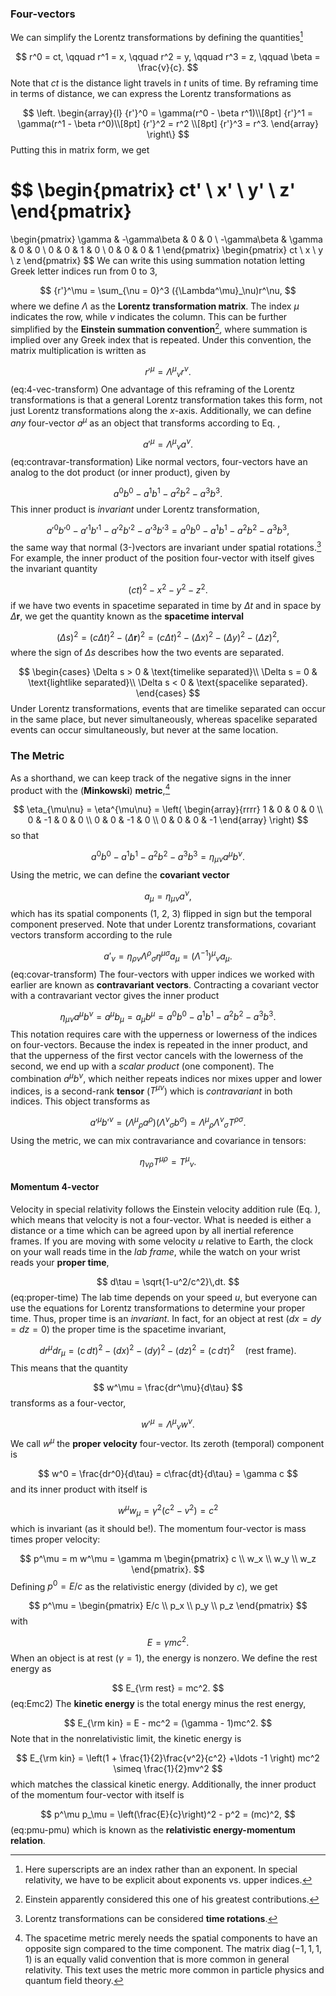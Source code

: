 ### Four-vectors
We can simplify the Lorentz transformations by defining the
quantities[^superscript]

$$
r^0 = ct, \qquad r^1 = x, \qquad r^2 = y, \qquad r^3 = z,
\qquad \beta = \frac{v}{c}.
$$
Note that $ct$ is the distance light travels in $t$ units of time. By reframing
time in terms of distance, we can express the Lorentz transformations as

$$
\left.
\begin{array}{l}
{r'}^0 = \gamma(r^0 - \beta r^1)\\[8pt]
{r'}^1 = \gamma(r^1 - \beta r^0)\\[8pt]
{r'}^2 = r^2 \\[8pt]
{r'}^3 = r^3.
\end{array}
\right\}
$$
Putting this in matrix form, we get

$$
\begin{pmatrix}
ct' \\ x' \\ y' \\ z'
\end{pmatrix}
=
\begin{pmatrix}
\gamma & -\gamma\beta & 0 & 0 \\
-\gamma\beta & \gamma & 0 & 0 \\
0 & 0 & 1 & 0 \\
0 & 0 & 0 & 1
\end{pmatrix}
\begin{pmatrix}
ct \\ x \\ y \\ z
\end{pmatrix}
$$
We can write this using summation notation letting Greek letter indices run
from 0 to 3,

$$
{r'}^\mu = \sum_{\nu = 0}^3 ({\Lambda^\mu}_\nu)r^\nu,
$$
where we define $\Lambda$ as the **Lorentz transformation matrix**. The index
$\mu$ indicates the row, while $\nu$ indicates the column. This can be further
simplified by the **Einstein summation convention**[^einstein-sum], where
summation is implied over any Greek index that is repeated. Under this
convention, the matrix multiplication is written as

$$
{r'}^\mu = {\Lambda^\mu}_\nu r^\nu.
$$ (eq:4-vec-transform)
One advantage of this reframing of the Lorentz transformations is that a
general Lorentz transformation takes this form, not just Lorentz
transformations along the $x$-axis. Additionally, we can define *any*
four-vector $a^\mu$ as an object that transforms according to
Eq. [](eq:4-vec-transform),

$$
{a'}^\mu = {\Lambda^\mu}_\nu a^\nu.
$$ (eq:contravar-transformation)
Like normal vectors, four-vectors have an analog to the dot product (or inner
product), given by

$$
a^0b^0 - a^1b^1 - a^2b^2 - a^3b^3.
$$
This inner product is *invariant* under Lorentz transformation,

$$
{a'}^0{b'}^0 - {a'}^1{b'}^1 - {a'}^2{b'}^2 - {a'}^3{b'}^3 =
a^0b^0 - a^1b^1 - a^2b^2 - a^3b^3,
$$
the same way that normal (3-)vectors are invariant under spatial
rotations.[^time-rotation] For example, the inner product of the position
four-vector with itself gives the invariant quantity

$$
(ct)^2 - x^2 - y^2 - z^2.
$$
if we have two events in spacetime separated in time by $\Delta t$ and in space
by $\Delta \mathbf{r}$, we get the quantity known as the **spacetime interval**

$$
(\Delta s)^2 = (c\Delta t)^2 - (\Delta \mathbf{r})^2 = (c\Delta t)^2 -
(\Delta x)^2 - (\Delta y)^2 - (\Delta z)^2,
$$
where the sign of $\Delta s$ describes how the two events are separated.

$$
\begin{cases}
\Delta s > 0 & \text{timelike separated}\\
\Delta s = 0 & \text{lightlike separated}\\
\Delta s < 0 & \text{spacelike separated}.
\end{cases}
$$
Under Lorentz transformations, events that are timelike separated can occur in
the same place, but never simultaneously, whereas spacelike separated events
can occur simultaneously, but never at the same location.

### The Metric
As a shorthand, we can keep track of the negative
signs in the inner product with the (**Minkowski**) **metric**,[^metric-conv]

$$
\eta_{\mu\nu} = \eta^{\mu\nu} =
\left(
\begin{array}{rrrr}
1 & 0 & 0 & 0 \\
0 & -1 & 0 & 0 \\
0 & 0 & -1 & 0 \\
0 & 0 & 0 & -1
\end{array}
\right)
$$
so that

$$
a^0b^0 - a^1b^1 - a^2b^2 - a^3b^3 =
\eta_{\mu\nu}a^\mu b^\nu.
$$
Using the metric, we can define the **covariant vector**

$$
a_\mu = \eta_{\mu\nu} a^\nu,
$$
which has its spatial components (1, 2, 3) flipped in sign but the temporal
component preserved. Note that under Lorentz transformations, covariant vectors
transform according to the rule

$$
a'_\nu = \eta_{\rho\nu}{\Lambda^\rho}_\sigma \eta^{\mu\sigma} a_\mu =
{(\Lambda^{-1})^\mu}_\nu a^{}_\mu.
$$ (eq:covar-transform)
The four-vectors with upper indices we worked with earlier are known as
**contravariant vectors**. Contracting a covariant vector with a contravariant
vector gives the inner product

$$
\eta_{\mu\nu}a^\mu b^\nu = a^\mu b_\mu = a_\mu b^\mu =
a^0b^0 - a^1b^1 - a^2b^2 - a^3b^3.
$$
This notation requires care with the upperness or lowerness of the indices on
four-vectors. Because the index is repeated in the inner product, and that the
upperness of the first vector cancels with the lowerness of the second, we end
up with a *scalar product* (one component). The combination $a^\mu b^\nu$,
which neither repeats indices nor mixes upper and lower indices, is a
second-rank **tensor** ($T^{\mu\nu}$) which is *contravariant* in both indices.
This object transforms as

$$
{a'}^\mu{b'}^\nu = ({\Lambda^\mu}_\rho a^\rho) ({\Lambda^\nu}_\sigma b^\sigma)=
{\Lambda^\mu}_\rho {\Lambda^\nu}_\sigma T^{\rho\sigma}.
$$
Using the metric, we can mix contravariance and covariance in tensors:

$$
\eta_{\nu\rho}T^{\mu\rho} = {T^\mu}_\nu.
$$

#### Momentum 4-vector
Velocity in special relativity follows the Einstein velocity addition rule
(Eq. [](eq:einstein-vel)), which means that velocity is not a four-vector. What
is needed is either a distance or a time which can be agreed upon by all
inertial reference frames. If you are moving with some velocity $u$ relative to
Earth, the clock on your wall reads time in the *lab frame*, while the watch on
your wrist reads your **proper time**,

$$
d\tau = \sqrt{1-u^2/c^2}\,dt.
$$ (eq:proper-time)
The lab time depends on your speed $u$, but everyone can use the equations for
Lorentz transformations to determine your proper time. Thus, proper time is an
*invariant*. In fact, for an object at rest ($dx = dy = dz = 0$) the proper
time is the spacetime invariant,

$$
dr^\mu dr_\mu = (c\,dt)^2 - (dx)^2 - (dy)^2 - (dz)^2 = (c\,d\tau)^2\quad
\text{(rest frame)}.
$$
This means that the quantity

$$
w^\mu = \frac{dr^\mu}{d\tau}
$$
transforms as a four-vector,

$$
{w'}^\mu = {\Lambda^\mu}_\nu w^\nu.
$$
We call $w^\mu$ the **proper velocity** four-vector. Its zeroth (temporal)
component is

$$
w^0 = \frac{dr^0}{d\tau} = c\frac{dt}{d\tau} = \gamma c
$$
and its inner product with itself is

$$
w^\mu w_\mu = \gamma^2(c^2 - v^2) = c^2
$$
which is invariant (as it should be!). The momentum four-vector is mass times
proper velocity:

$$
p^\mu = m w^\mu = \gamma m
\begin{pmatrix}
c \\ w_x \\ w_y \\ w_z
\end{pmatrix}.
$$
Defining $p^0 = E/c$ as the relativistic energy (divided by $c$), we get

$$
p^\mu =
\begin{pmatrix}
E/c \\ p_x \\ p_y \\ p_z
\end{pmatrix}
$$
with

$$
E = \gamma mc^2.
$$
When an object is at rest ($\gamma = 1$), the energy is nonzero. We define the
rest energy as

$$
E_{\rm rest} = mc^2.
$$ (eq:Emc2)
The **kinetic energy** is the total energy minus the rest energy,

$$
E_{\rm kin} = E - mc^2 = (\gamma - 1)mc^2.
$$
Note that in the nonrelativistic limit, the kinetic energy is

$$
E_{\rm kin} = \left(1 + \frac{1}{2}\frac{v^2}{c^2} +\ldots -1 \right) mc^2
\simeq \frac{1}{2}mv^2
$$
which matches the classical kinetic energy. Additionally, the inner product of
the momentum four-vector with itself is

$$
p^\mu p_\mu = \left(\frac{E}{c}\right)^2 - p^2 = (mc)^2,
$$ (eq:pmu-pmu)
which is known as the **relativistic energy-momentum relation**.

[^superscript]: Here superscripts are an index rather than an exponent. In
special relativity, we have to be explicit about exponents vs. upper indices.

[^einstein-sum]: Einstein apparently  considered this one of his greatest
contributions.

[^time-rotation]: Lorentz transformations can be considered **time rotations**.

[^metric-conv]: The spacetime metric merely needs the spatial components to
have an opposite sign compared to the time component. The matrix
$\operatorname{diag}(-1, 1, 1, 1)$ is an equally valid convention that is more
common in general relativity. This text uses the metric more common in particle
physics and quantum field theory.